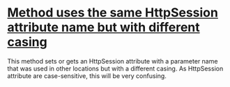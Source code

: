 # [Method uses the same HttpSession attribute name but with different casing](http://fb-contrib.sourceforge.net/bugdescriptions.html#IKNC_INCONSISTENT_HTTP_ATTRIBUTE_CASING)

This method sets or gets an HttpSession attribute with a parameter name that was used in other locations
			but with a different casing. As HttpSession attribute are case-sensitive, this will be very confusing.